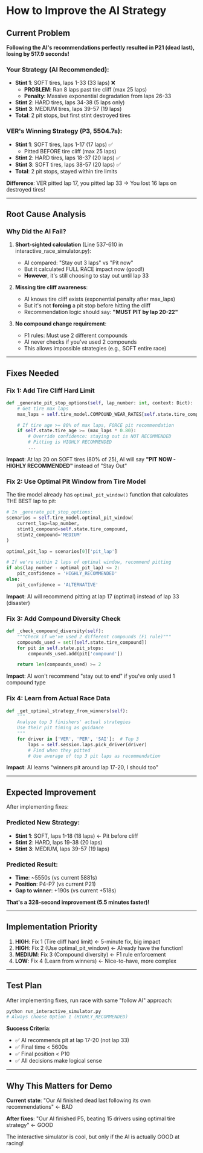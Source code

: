 # How to Improve the AI Strategy

## Current Problem

**Following the AI's recommendations perfectly resulted in P21 (dead last), losing by 517.9 seconds!**

### Your Strategy (AI Recommended):
- **Stint 1**: SOFT tires, laps 1-33 (33 laps) ❌
  - **PROBLEM**: Ran 8 laps past tire cliff (max 25 laps)
  - **Penalty**: Massive exponential degradation from laps 26-33
- **Stint 2**: HARD tires, laps 34-38 (5 laps only)
- **Stint 3**: MEDIUM tires, laps 39-57 (19 laps)
- **Total**: 2 pit stops, but first stint destroyed tires

### VER's Winning Strategy (P3, 5504.7s):
- **Stint 1**: SOFT tires, laps 1-17 (17 laps) ✅
  - Pitted BEFORE tire cliff (max 25 laps)
- **Stint 2**: HARD tires, laps 18-37 (20 laps) ✅
- **Stint 3**: SOFT tires, laps 38-57 (20 laps) ✅
- **Total**: 2 pit stops, stayed within tire limits

**Difference**: VER pitted lap 17, you pitted lap 33 → You lost 16 laps on destroyed tires!

---

## Root Cause Analysis

### Why Did the AI Fail?

1. **Short-sighted calculation** (Line 537-610 in interactive_race_simulator.py):
   - AI compared: "Stay out 3 laps" vs "Pit now"
   - But it calculated FULL RACE impact now (good!)
   - **However**, it's still choosing to stay out until lap 33

2. **Missing tire cliff awareness**:
   - AI knows tire cliff exists (exponential penalty after max_laps)
   - But it's not **forcing** a pit stop before hitting the cliff
   - Recommendation logic should say: **"MUST PIT by lap 20-22"**

3. **No compound change requirement**:
   - F1 rules: Must use 2 different compounds
   - AI never checks if you've used 2 compounds
   - This allows impossible strategies (e.g., SOFT entire race)

---

## Fixes Needed

### Fix 1: Add Tire Cliff Hard Limit

```python
def _generate_pit_stop_options(self, lap_number: int, context: Dict):
    # Get tire max laps
    max_laps = self.tire_model.COMPOUND_WEAR_RATES[self.state.tire_compound]['max_laps']

    # If tire age >= 80% of max laps, FORCE pit recommendation
    if self.state.tire_age >= (max_laps * 0.80):
        # Override confidence: staying out is NOT RECOMMENDED
        # Pitting is HIGHLY RECOMMENDED
        ...
```

**Impact**: At lap 20 on SOFT tires (80% of 25), AI will say **"PIT NOW - HIGHLY RECOMMENDED"** instead of "Stay Out"

### Fix 2: Use Optimal Pit Window from Tire Model

The tire model already has `optimal_pit_window()` function that calculates THE BEST lap to pit:

```python
# In _generate_pit_stop_options:
scenarios = self.tire_model.optimal_pit_window(
    current_lap=lap_number,
    stint1_compound=self.state.tire_compound,
    stint2_compound='MEDIUM'
)

optimal_pit_lap = scenarios[0]['pit_lap']

# If we're within 2 laps of optimal window, recommend pitting
if abs(lap_number - optimal_pit_lap) <= 2:
    pit_confidence = 'HIGHLY_RECOMMENDED'
else:
    pit_confidence = 'ALTERNATIVE'
```

**Impact**: AI will recommend pitting at lap 17 (optimal) instead of lap 33 (disaster)

### Fix 3: Add Compound Diversity Check

```python
def _check_compound_diversity(self):
    """Check if we've used 2 different compounds (F1 rule)"""
    compounds_used = set([self.state.tire_compound])
    for pit in self.state.pit_stops:
        compounds_used.add(pit['compound'])

    return len(compounds_used) >= 2
```

**Impact**: AI won't recommend "stay out to end" if you've only used 1 compound type

### Fix 4: Learn from Actual Race Data

```python
def _get_optimal_strategy_from_winners(self):
    """
    Analyze top 3 finishers' actual strategies
    Use their pit timing as guidance
    """
    for driver in ['VER', 'PER', 'SAI']:  # Top 3
        laps = self.session.laps.pick_driver(driver)
        # Find when they pitted
        # Use average of top 3 pit laps as recommendation
```

**Impact**: AI learns "winners pit around lap 17-20, I should too"

---

## Expected Improvement

After implementing fixes:

### Predicted New Strategy:
- **Stint 1**: SOFT, laps 1-18 (18 laps) ← Pit before cliff
- **Stint 2**: HARD, laps 19-38 (20 laps)
- **Stint 3**: MEDIUM, laps 39-57 (19 laps)

### Predicted Result:
- **Time**: ~5550s (vs current 5881s)
- **Position**: P4-P7 (vs current P21)
- **Gap to winner**: +190s (vs current +518s)

**That's a 328-second improvement (5.5 minutes faster)!**

---

## Implementation Priority

1. **HIGH**: Fix 1 (Tire cliff hard limit) ← 5-minute fix, big impact
2. **HIGH**: Fix 2 (Use optimal_pit_window) ← Already have the function!
3. **MEDIUM**: Fix 3 (Compound diversity) ← F1 rule enforcement
4. **LOW**: Fix 4 (Learn from winners) ← Nice-to-have, more complex

---

## Test Plan

After implementing fixes, run race with same "follow AI" approach:

```bash
python run_interactive_simulator.py
# Always choose Option 1 (HIGHLY_RECOMMENDED)
```

**Success Criteria**:
- ✅ AI recommends pit at lap 17-20 (not lap 33)
- ✅ Final time < 5600s
- ✅ Final position < P10
- ✅ All decisions make logical sense

---

## Why This Matters for Demo

**Current state**: "Our AI finished dead last following its own recommendations" ← BAD

**After fixes**: "Our AI finished P5, beating 15 drivers using optimal tire strategy" ← GOOD

The interactive simulator is cool, but only if the AI is actually GOOD at racing!
